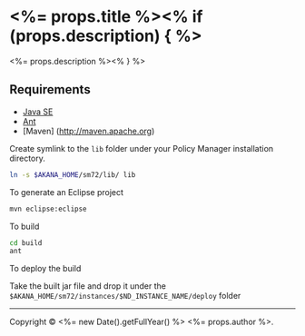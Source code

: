 # <%= props.title %><% if (props.description) { %>

<%= props.description %><% } %>

## Requirements

- [Java SE](http://www.oracle.com/technetwork/java/javase/overview)
- [Ant](http://ant.apache.org)
- [Maven] (http://maven.apache.org)

Create symlink to the `lib` folder under your Policy Manager installation directory.

```bash
ln -s $AKANA_HOME/sm72/lib/ lib
```


To generate an Eclipse project

```bash
mvn eclipse:eclipse
```

To build

```bash
cd build
ant
```

To deploy the build

Take the built jar file and drop it under the `$AKANA_HOME/sm72/instances/$ND_INSTANCE_NAME/deploy` folder

---

Copyright &copy; <%= new Date().getFullYear() %> <%= props.author %>.
